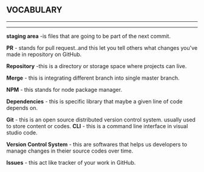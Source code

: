 ## VOCABULARY
---
---

**staging area** -is files that are going to be part of the next commit.

**PR** - stands for pull request..and this let you tell others what changes you've made in repository on GitHub.

**Repository** -this is a directory or storage space where projects can live.

**Merge** - this is integrating different branch into single master branch.

**NPM** - this stands for node package manager.

**Dependencies** - this is specific library that maybe a given line of code depends on.

**Git** - this is an open source distributed  version control system. usually used to store content or codes.
**CLI** - this is a command line interface in visual studio code.

**Version Control System** - this are softwares that helps us developers to manage changes in theier source codes over time.

**Issues** - this act like tracker of your work in GitHub.
